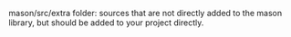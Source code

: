 mason/src/extra folder: sources that are not directly added to the mason library, but should be added to your project directly.
